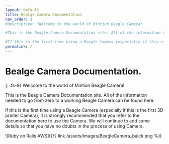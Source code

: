 ```yaml
---
layout: default
title: Bealge Camera Documentation
nav_order: 1
#description: "Welcome to the world of Mintion Beagle Camera!

#This is the Beagle Camera Documentation site. All of the information needed to go from zero to a working Beagle Camera can be found here.

#If this is the first time using a Beagle Camera (especially if this is the first 3D printer Camera), it is strongly recommended that you refer to the documentation here to use the Camera. We will continue to add some details so that you have no doubts in the process of using Camera.  "
permalink: /
---
```


# Bealge Camera Documentation.
{: .fs-9}
Welcome to the world of Mintion Beagle Camera!

This is the Beagle Camera Documentation site. All of the information needed to go from zero to a working Beagle Camera can be found here.

If this is the first time using a Beagle Camera (especially if this is the first 3D printer Camera), it is strongly recommended that you refer to the documentation here to use the Camera. We will continue to add some details so that you have no doubts in the process of using Camera. 

![Ruby on Rails AWS]({% link /assets/images/BeagleCamera_balck.png %})